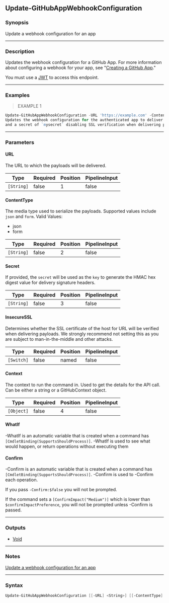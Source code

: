 Update-GitHubAppWebhookConfiguration
------------------------------------

### Synopsis
Update a webhook configuration for an app

---

### Description

Updates the webhook configuration for a GitHub App. For more information about configuring a webhook for your app, see
"[Creating a GitHub App](/developers/apps/creating-a-github-app)."

You must use a [JWT](https://docs.github.com/apps/building-github-apps/authenticating-with-github-apps/#authenticating-as-a-github-app)
to access this endpoint.

---

### Examples
> EXAMPLE 1

```PowerShell
Update-GitHubAppWebhookConfiguration -URL 'https://example.com' -ContentType 'json' -Secret 'mysecret' -InsecureSSL
Updates the webhook configuration for the authenticated app to deliver payloads to `https://example.com` with a `json` content type
and a secret of `mysecret` disabling SSL verification when delivering payloads.
```

---

### Parameters
#### **URL**
The URL to which the payloads will be delivered.

|Type      |Required|Position|PipelineInput|
|----------|--------|--------|-------------|
|`[String]`|false   |1       |false        |

#### **ContentType**
The media type used to serialize the payloads. Supported values include `json` and `form`.
Valid Values:

* json
* form

|Type      |Required|Position|PipelineInput|
|----------|--------|--------|-------------|
|`[String]`|false   |2       |false        |

#### **Secret**
If provided, the `secret` will be used as the `key` to generate the HMAC hex digest value for delivery signature headers.

|Type      |Required|Position|PipelineInput|
|----------|--------|--------|-------------|
|`[String]`|false   |3       |false        |

#### **InsecureSSL**
Determines whether the SSL certificate of the host for URL will be verified when delivering payloads.
We strongly recommend not setting this as you are subject to man-in-the-middle and other attacks.

|Type      |Required|Position|PipelineInput|
|----------|--------|--------|-------------|
|`[Switch]`|false   |named   |false        |

#### **Context**
The context to run the command in. Used to get the details for the API call.
Can be either a string or a GitHubContext object.

|Type      |Required|Position|PipelineInput|
|----------|--------|--------|-------------|
|`[Object]`|false   |4       |false        |

#### **WhatIf**
-WhatIf is an automatic variable that is created when a command has ```[CmdletBinding(SupportsShouldProcess)]```.
-WhatIf is used to see what would happen, or return operations without executing them
#### **Confirm**
-Confirm is an automatic variable that is created when a command has ```[CmdletBinding(SupportsShouldProcess)]```.
-Confirm is used to -Confirm each operation.

If you pass ```-Confirm:$false``` you will not be prompted.

If the command sets a ```[ConfirmImpact("Medium")]``` which is lower than ```$confirmImpactPreference```, you will not be prompted unless -Confirm is passed.

---

### Outputs
* [Void](https://learn.microsoft.com/en-us/dotnet/api/System.Void)

---

### Notes
[Update a webhook configuration for an app](https://docs.github.com/rest/apps/webhooks#update-a-webhook-configuration-for-an-app)

---

### Syntax
```PowerShell
Update-GitHubAppWebhookConfiguration [[-URL] <String>] [[-ContentType] <String>] [[-Secret] <String>] [-InsecureSSL] [[-Context] <Object>] [-WhatIf] [-Confirm] [<CommonParameters>]
```
